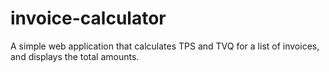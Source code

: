 # invoice-calculator
 A simple web application that calculates TPS and TVQ for a list of invoices, and displays the total amounts.
